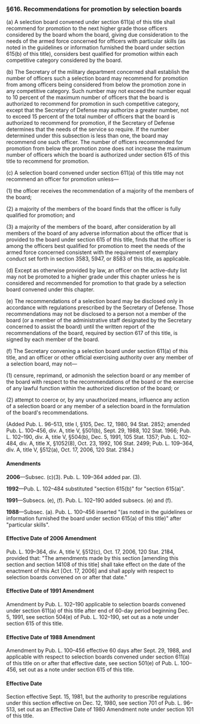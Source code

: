 ### §616. Recommendations for promotion by selection boards ###

(a) A selection board convened under section 611(a) of this title shall recommend for promotion to the next higher grade those officers considered by the board whom the board, giving due consideration to the needs of the armed force concerned for officers with particular skills (as noted in the guidelines or information furnished the board under section 615(b) of this title), considers best qualified for promotion within each competitive category considered by the board.

(b) The Secretary of the military department concerned shall establish the number of officers such a selection board may recommend for promotion from among officers being considered from below the promotion zone in any competitive category. Such number may not exceed the number equal to 10 percent of the maximum number of officers that the board is authorized to recommend for promotion in such competitive category, except that the Secretary of Defense may authorize a greater number, not to exceed 15 percent of the total number of officers that the board is authorized to recommend for promotion, if the Secretary of Defense determines that the needs of the service so require. If the number determined under this subsection is less than one, the board may recommend one such officer. The number of officers recommended for promotion from below the promotion zone does not increase the maximum number of officers which the board is authorized under section 615 of this title to recommend for promotion.

(c) A selection board convened under section 611(a) of this title may not recommend an officer for promotion unless—

(1) the officer receives the recommendation of a majority of the members of the board;

(2) a majority of the members of the board finds that the officer is fully qualified for promotion; and

(3) a majority of the members of the board, after consideration by all members of the board of any adverse information about the officer that is provided to the board under section 615 of this title, finds that the officer is among the officers best qualified for promotion to meet the needs of the armed force concerned consistent with the requirement of exemplary conduct set forth in section 3583, 5947, or 8583 of this title, as applicable.

(d) Except as otherwise provided by law, an officer on the active-duty list may not be promoted to a higher grade under this chapter unless he is considered and recommended for promotion to that grade by a selection board convened under this chapter.

(e) The recommendations of a selection board may be disclosed only in accordance with regulations prescribed by the Secretary of Defense. Those recommendations may not be disclosed to a person not a member of the board (or a member of the administrative staff designated by the Secretary concerned to assist the board) until the written report of the recommendations of the board, required by section 617 of this title, is signed by each member of the board.

(f) The Secretary convening a selection board under section 611(a) of this title, and an officer or other official exercising authority over any member of a selection board, may not—

(1) censure, reprimand, or admonish the selection board or any member of the board with respect to the recommendations of the board or the exercise of any lawful function within the authorized discretion of the board; or

(2) attempt to coerce or, by any unauthorized means, influence any action of a selection board or any member of a selection board in the formulation of the board's recommendations.

(Added Pub. L. 96–513, title I, §105, Dec. 12, 1980, 94 Stat. 2852; amended Pub. L. 100–456, div. A, title V, §501(b), Sept. 29, 1988, 102 Stat. 1966; Pub. L. 102–190, div. A, title V, §504(b), Dec. 5, 1991, 105 Stat. 1357; Pub. L. 102–484, div. A, title X, §1052(8), Oct. 23, 1992, 106 Stat. 2499; Pub. L. 109–364, div. A, title V, §512(a), Oct. 17, 2006, 120 Stat. 2184.)

#### Amendments ####

**2006**—Subsec. (c)(3). Pub. L. 109–364 added par. (3).

**1992**—Pub. L. 102–484 substituted "section 615(b)" for "section 615(a)".

**1991**—Subsecs. (e), (f). Pub. L. 102–190 added subsecs. (e) and (f).

**1988**—Subsec. (a). Pub. L. 100–456 inserted "(as noted in the guidelines or information furnished the board under section 615(a) of this title)" after "particular skills".

#### Effective Date of 2006 Amendment ####

Pub. L. 109–364, div. A, title V, §512(c), Oct. 17, 2006, 120 Stat. 2184, provided that: "The amendments made by this section [amending this section and section 14108 of this title] shall take effect on the date of the enactment of this Act [Oct. 17, 2006] and shall apply with respect to selection boards convened on or after that date."

#### Effective Date of 1991 Amendment ####

Amendment by Pub. L. 102–190 applicable to selection boards convened under section 611(a) of this title after end of 60-day period beginning Dec. 5, 1991, see section 504(e) of Pub. L. 102–190, set out as a note under section 615 of this title.

#### Effective Date of 1988 Amendment ####

Amendment by Pub. L. 100–456 effective 60 days after Sept. 29, 1988, and applicable with respect to selection boards convened under section 611(a) of this title on or after that effective date, see section 501(e) of Pub. L. 100–456, set out as a note under section 615 of this title.

#### Effective Date ####

Section effective Sept. 15, 1981, but the authority to prescribe regulations under this section effective on Dec. 12, 1980, see section 701 of Pub. L. 96–513, set out as an Effective Date of 1980 Amendment note under section 101 of this title.